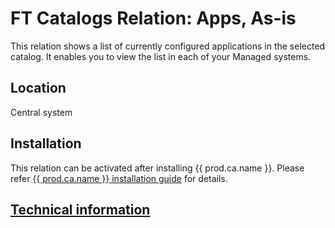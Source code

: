# FT Catalogs Relation: Apps, As-is

This relation shows a list of currently configured applications in the selected catalog. It enables you to view the list in each of your Managed systems.

## Location
Central system

## Installation
This relation can be activated after installing {{ prod.ca.name }}. Please refer [{{ prod.ca.name }} installation guide](https://help.fioritracker.org/V2020/ca/FPS01/inst/) for details.

## [Technical information](tech.md)


